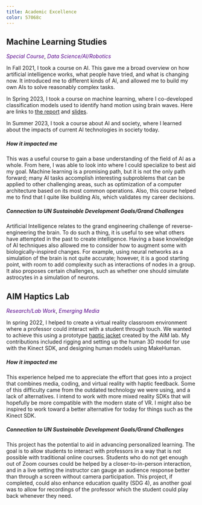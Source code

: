 ```yaml
---
title: Academic Excellence
color: 57068c
---
```


## Machine Learning Studies
<i style="color: #57068c">Special Course</i>, <i style="color: #57068c">Data Science/AI/Robotics</i>

In Fall 2021, I took a course on AI. This gave me a broad overview on how 
artificial intelligence works, what people have tried, and what is changing 
now. It introduced me to different kinds of AI, and allowed me to build my own 
AIs to solve reasonably complex tasks.

In Spring 2023, I took a course on machine learning, where I co-developed 
classification models used to identify hand motion using brain waves. Here are links to 
[the report](https://docs.google.com/document/d/1KMSdHr8s3K4ryfnxMM-Fql2VxHsUkxYkH87be4jBtlU/export?format=pdf) 
and [slides](https://docs.google.com/presentation/d/1wYA76V19QdXKDePGJbZYRyYKzOeLhjVB9hEBzevFWOU/export/pdf).

In Summer 2023, I took a course about AI and society, where I learned about 
the impacts of current AI technologies in society today.

##### How it impacted me
This was a useful course to gain a base understanding of the field of AI as a 
whole. From here, I was able to look into where I could specialize to best aid 
my goal. Machine learning is a promising path, but it is not the only path 
forward; many AI tasks accomplish interesting subproblems that can be applied 
to other challenging areas, such as optimization of a computer architecture 
based on its most common operations. Also, this course helped me to find that 
I quite like building AIs, which validates my career decisions.

##### Connection to UN Sustainable Development Goals/Grand Challenges
Artificial Intelligence relates to the grand engineering challenge of 
reverse-engineering the brain. To do such a thing, it is useful to see what 
others have attempted in the past to create intelligence. Having a base 
knowledge of AI techniques also allowed me to consider how to augment some 
with biologically-inspired changes. For example, using neural networks as a 
simulation of the brain is not quite accurate; however, it is a good starting 
point, with room to add complexity such as interactions of nodes in a group. 
It also proposes certain challenges, such as whether one should simulate 
astrocytes in a simulation of neurons.

## AIM Haptics Lab
<i style="color: #57068c">Research/Lab Work</i>, <i style="color: #57068c">Emerging Media</i>

In spring 2022, I helped to create a virtual reality classroom environment 
where a professor could interact with a student through touch. We wanted to 
achieve this using a prototype 
[haptic jacket](https://aimlab-haptics.com/affective-haptics) 
created by the AIM lab. My contributions included rigging and setting up the 
human 3D model for use with the Kinect SDK, and designing human models using 
MakeHuman.

##### How it impacted me
This experience helped me to appreciate the effort that goes into a project 
that combines media, coding, and virtual reality with haptic feedback. Some of 
this difficulty came from the outdated technology we were using, and a lack of 
alternatives. I intend to work with more mixed reality SDKs that will 
hopefully be more compatible with the modern state of VR. I might also be 
inspired to work toward a better alternative for today for things such as the 
Kinect SDK.

##### Connection to UN Sustainable Development Goals/Grand Challenges
This project has the potential to aid in advancing personalized learning. The 
goal is to allow students to interact with professors in a way that is not 
possible with traditional online courses. Students who do not get enough out 
of Zoom courses could be helped by a closer-to-in-person interaction, and in a 
live setting the instructor can gauge an audience response better than through 
a screen without camera participation. This project, if completed, could also 
enhance education quality (SDG 4), as another goal was to allow for recordings 
of the professor which the student could play back whenever they need.
